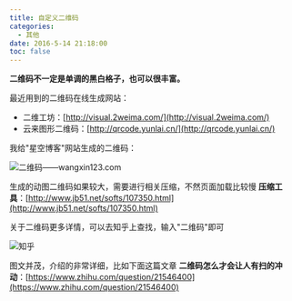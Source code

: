 ```yaml
---
title: 自定义二维码
categories:
  - 其他
date: 2016-5-14 21:18:00
toc: false
---
```


**二维码不一定是单调的黑白格子，也可以很丰富。**

最近用到的二维码在线生成网站：

- 二维工坊：[http://visual.2weima.com/](http://visual.2weima.com/)
- 云来图形二维码：[http://qrcode.yunlai.cn/](http://qrcode.yunlai.cn/)

我给"星空博客"网站生成的二维码：

![二维码——wangxin123.com](http://7xvfir.com1.z0.glb.clouddn.com/%E8%87%AA%E5%AE%9A%E4%B9%89%E4%BA%8C%E7%BB%B4%E7%A0%81/1.gif)

<!-- more -->

生成的动图二维码如果较大，需要进行相关压缩，不然页面加载比较慢
**压缩工具**：[http://www.jb51.net/softs/107350.html](http://www.jb51.net/softs/107350.html)

关于二维码更多详情，可以去知乎上查找，输入"二维码"即可

![知乎](http://7xvfir.com1.z0.glb.clouddn.com/%E8%87%AA%E5%AE%9A%E4%B9%89%E4%BA%8C%E7%BB%B4%E7%A0%81/2.png)

图文并茂，介绍的非常详细，比如下面这篇文章
**二维码怎么才会让人有扫的冲动**：[https://www.zhihu.com/question/21546400](https://www.zhihu.com/question/21546400)
<br/>
